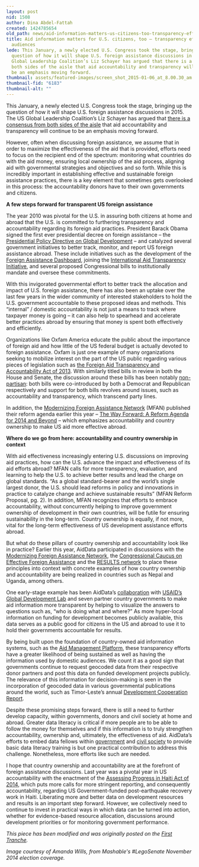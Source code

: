 ```yaml
---
layout: post
nid: 1508
author: Dina Abdel-Fattah
created: 1424785654
old_path: news/aid-information-matters-us-citizens-too-transparency-efforts-and-domestic-audiences
title: Aid information matters for U.S. citizens, too – transparency efforts and domestic
  audiences
lede: This January, a newly elected U.S. Congress took the stage, bringing up the
  question of how it will shape U.S. foreign assistance discussions in 2015. The US
  Global Leadership Coalition’s Liz Schayer has argued that there is a consensus from
  both sides of the aisle that aid accountability and transparency will continue to
  be an emphasis moving forward.
thumbnail: assets/featured-images/screen_shot_2015-01-06_at_8.00.30_am.png
thumbnail-fid: "6183"
thumbnail-alt: ""
---
```


This January, a newly elected U.S. Congress took the stage, bringing up the question of how it will shape U.S. foreign assistance discussions in 2015. The US Global Leadership Coalition’s Liz Schayer has argued that [there is a consensus from both sides of the aisle](https://www.devex.com/news/the-emerging-aid-champions-in-the-us-congress-84759) that aid accountability and transparency will continue to be an emphasis moving forward.

However, often when discussing foreign assistance, we assume that in order to maximize the effectiveness of the aid that is provided, efforts need to focus on the recipient end of the spectrum: monitoring what countries do with the aid money, ensuring local ownership of the aid process, aligning aid with governmental strategies and objectives and so forth. While this is incredibly important in establishing effective and sustainable foreign assistance practices, there is a key element that sometimes gets overlooked in this process: the accountability donors have to their own governments and citizens.

**A few steps forward for transparent US foreign assistance**

The year 2010 was pivotal for the U.S. in assuring both citizens at home and abroad that the U.S. is committed to furthering transparency and accountability regarding its foreign aid practices. President Barack Obama signed the first ever presidential decree on foreign assistance – the [Presidential Policy Directive on Global Development](http://www.whitehouse.gov/the-press-office/2010/09/22/fact-sheet-us-global-development-policy) – and catalyzed several government initiatives to better track, monitor, and report US foreign assistance abroad. These include initiatives such as the development of the [Foreign Assistance Dashboard](http://www.foreignassistance.gov/web/default.aspx), joining the [International Aid Transparency Initiative](http://iatistandard.org/), and several proposed Congressional bills to institutionally mandate and oversee these commitments.

With this invigorated governmental effort to better track the allocation and impact of U.S. foreign assistance, there has also been an uptake over the last few years in the wider community of interested stakeholders to hold the U.S. government accountable to these proposed ideas and methods. This “internal” / domestic accountability is not just a means to track where taxpayer money is going – it can also help to spearhead and accelerate better practices abroad by ensuring that money is spent both effectively and efficiently.

Organizations like Oxfam America educate the public about the importance of foreign aid and how little of the US federal budget is actually devoted to foreign assistance. Oxfam is just one example of many organizations seeking to mobilize interest on the part of the US public regarding various pieces of legislation such as [the Foreign Aid Transparency and Accountability Act of 2013](https://www.congress.gov/bill/113th-congress/senate-bill/1271?q=%7B%22search%22%3A%5B%22S1271%22%5D%7D). With similarly titled bills in review in both the House and Senate, the discussion around these bills has been notably [non-partisan](https://www.congress.gov/bill/113th-congress/senate-bill/1271?q=%7B%22search%22%3A%5B%22S1271%22%5D%7D): both bills were co-introduced by both a Democrat and Republican respectively and support for both bills revolves around issues, such as accountability and transparency, which transcend party lines.

In addition, the [Modernizing Foreign Assistance Network](http://www.modernizeaid.net/) (MFAN) published their reform agenda earlier this year – [The Way Forward: A Reform Agenda for 2014 and Beyond](http://www.modernizeaid.net/documents/MFAN_Policy_Paper_April_2014.pdf) – which emphasizes accountability and country ownership to make US aid more effective abroad.

**Where do we go from here: accountability and country ownership in context**

With aid effectiveness increasingly entering U.S. discussions on improving aid practices, how can the U.S. advance the impact and effectiveness of its aid efforts abroad? MFAN calls for more transparency, evaluation, and learning to help the U.S. to achieve better results and lead the charge on global standards. “As a global standard-bearer and the world’s single largest donor, the U.S. should lead reforms in policy and innovations in practice to catalyze change and achieve sustainable results” (MFAN Reform Proposal, pg. 2). In addition, MFAN recognizes that efforts to embrace accountability, without concurrently helping to improve government ownership of development in their own countries, will be futile for ensuring sustainability in the long-term. Country ownership is equally, if not more, vital for the long-term effectiveness of US development assistance efforts abroad.

But what do these pillars of country ownership and accountability look like in practice? Earlier this year, AidData participated in discussions with the [Modernizing Foreign Assistance Network](http://www.modernizeaid.net/2014/05/21/mfan-event-accountability-ownership-the-way-forward-for-u-s-foreign-assistance/), the [Congressional Caucus on Effective Foreign Assistance](http://crenshaw.house.gov/index.cfm/congressional-caucus-for-effective-foreign-assistance-contacts) and the [RESULTS network](http://www.results.org/events/IC_2014/) to place these principles into context with concrete examples of how country ownership and accountability are being realized in countries such as Nepal and Uganda, among others.

One early-stage example has been AidData’s [collaboration](http://aiddata.org/aiddata-center-for-development-policy) with [USAID’s Global Development Lab](http://www.usaid.gov/GlobalDevLab) and seven partner country governments to make aid information more transparent by helping to visualize the answers to questions such as, “who is doing what and where?” As more hyper-local information on funding for development becomes publicly available, this data serves as a public good for citizens in the US and abroad to use it to hold their governments accountable for results.

By being built upon the foundation of country-owned aid information systems, such as the [Aid Management Platform](/programs/aid-management-program/aid-management-platform), these transparency efforts have a greater likelihood of being sustained as well as having the information used by domestic audiences. We count it as a good sign that governments continue to request geocoded data from their respective donor partners and post this data on funded development projects publicly. The relevance of this information for decision-making is seen in the incorporation of geocoded data in various governmental publications around the world, such as Timor-Leste’s annual [Development Cooperation Report](https://aidtransparency.gov.tl/contentrepository/publicDocTabManager.do?action=publicShow).

Despite these promising steps forward, there is still a need to further develop capacity, within governments, donors and civil society at home and abroad. Greater data literacy is critical if more people are to be able to follow the money for themselves and if this information is to truly strengthen accountability, ownership and, ultimately, the effectiveness of aid. AidData’s efforts to embed data fellows within [government](http://aiddata.org/the-amf-program) and [civil society](http://aiddata.org/blog/students-catalyze-local-capacity-to-use-geocoded-aid-information) to provide basic data literacy training is but one practical contribution to address this challenge. Nonetheless, more efforts like such are needed.

I hope that country ownership and accountability are at the forefront of foreign assistance discussions. Last year was a pivotal year in US accountability with the enactment of the [Assessing Progress in Haiti Act of 2014](https://www.govtrack.us/congress/bills/113/s1104/text), which puts more calls for more stringent reporting, and consequently accountability, regarding US Government-funded post-earthquake recovery work in Haiti. Liberating more and better data on development resources and results is an important step forward. However, we collectively need to continue to invest in practical ways in which data can be turned into action, whether for evidence-based resource allocation, discussions around development priorities or for monitoring government performance.


*This piece has been modified and was originally posted on the [First Tranche](http://aiddata.org/blog/aid-information-matters-for-us-citizens-too-transparency-efforts-and-domestic-audiences).*

*Image courtesy of Amanda Wills, from Mashable's #LegoSenate November 2014 election coverage.*
